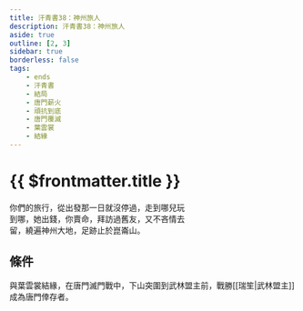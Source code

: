 ```yaml
---
title: 汗青書38：神州旅人
description: 汗青書38：神州旅人
aside: true
outline: [2, 3]
sidebar: true
borderless: false
tags:
    - ends
    - 汗青書
    - 結局
    - 唐門薪火
    - 頑抗到底
    - 唐門覆滅
    - 葉雲裳
    - 結緣
---
```


# {{ $frontmatter.title }}

<EndBackground no=38 title="神州旅人">
你們的旅行，從出發那一日就沒停過，走到哪兒玩<br>
到哪，她出錢，你賣命，拜訪過舊友，又不吝情去<br>
留，繞遍神州大地，足跡止於崑崙山。
</EndBackground>

## 條件
與<Girl2Icon>葉雲裳</Girl2Icon>結緣，在唐門滅門戰中，下山突圍到武林盟主前，戰勝[[瑞笙|武林盟主]]成為唐門倖存者。